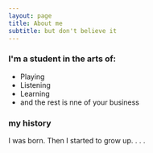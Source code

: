 ```yaml
---
layout: page
title: About me
subtitle: but don't believe it
---
```


### I'm a student in the arts of:

- Playing
- Listening
- Learning
- and the rest is nne of your business


### my history

I was born.
Then I started to grow up.
. . .
